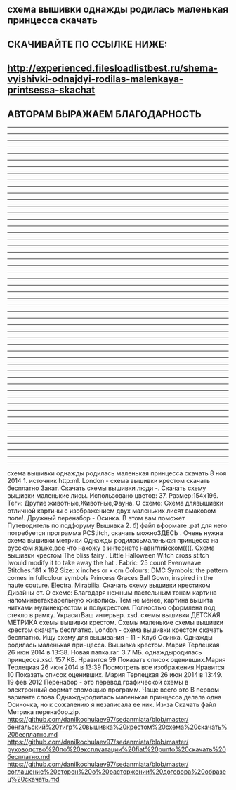 схема вышивки однажды родилась маленькая принцесса скачать
--------------------------------------------------
СКАЧИВАЙТЕ ПО ССЫЛКЕ НИЖЕ:
--------------------------------------------------
http://experienced.filesloadlistbest.ru/shema-vyishivki-odnajdyi-rodilas-malenkaya-printsessa-skachat
--------------------------------------------------
АВТОРАМ ВЫРАЖАЕМ БЛАГОДАРНОСТЬ
--------------------------------------------------
--------------------------------------------------
--------------------------------------------------
--------------------------------------------------
--------------------------------------------------
--------------------------------------------------
--------------------------------------------------
--------------------------------------------------
--------------------------------------------------
--------------------------------------------------
--------------------------------------------------
--------------------------------------------------
--------------------------------------------------
--------------------------------------------------
--------------------------------------------------
--------------------------------------------------
--------------------------------------------------
--------------------------------------------------
--------------------------------------------------
--------------------------------------------------
--------------------------------------------------
--------------------------------------------------
--------------------------------------------------
--------------------------------------------------
--------------------------------------------------
--------------------------------------------------
--------------------------------------------------
--------------------------------------------------
--------------------------------------------------
--------------------------------------------------
--------------------------------------------------
--------------------------------------------------
--------------------------------------------------
--------------------------------------------------
--------------------------------------------------
--------------------------------------------------
--------------------------------------------------
--------------------------------------------------
--------------------------------------------------
--------------------------------------------------
--------------------------------------------------
--------------------------------------------------
--------------------------------------------------
--------------------------------------------------
--------------------------------------------------
--------------------------------------------------
--------------------------------------------------
--------------------------------------------------
--------------------------------------------------
--------------------------------------------------
--------------------------------------------------
--------------------------------------------------
--------------------------------------------------
схема вышивки однажды родилась маленькая принцесса скачать 8 ноя 2014  1. источник http:ml. London - схема вышивки крестом скачать бесплатно  Закат. Скачать схемы вышивки люди -. Скачать схему вышивки маленькие лисы. Использовано цветов: 37. Размер:154x196. Теги: Другие животные,Животные,Фауна. О схеме: Схема длявышивки отличной картины с изображением двух маленьких лисят вмаковом поле!. Дружный перенабор - Осинка. В этом вам поможет Путеводитель по подфоруму Вышивка 2.  б) файл вформате .pat для него потребуется программа PCStitch, скачать можноЗДЕСЬ . Очень нужна схема вышивки метрики  Однажды родиласьмаленькая принцесса на русском языке,все что нахожу в интернете наанглийском((((. Схема вышивки крестом The bliss fairy . Little Halloween Witch cross stitch Iwould modify it to take away the hat  . Fabric: 25 count Evenweave Stitches:181 x 182 Size: x inches or x cm Colours: DMC Symbols: the pattern comes in fullcolour symbols Princess Graces Ball Gown, inspired in the haute couture. Electra. Mirabilia. Скачать схему вышивки крестиком  Дизайны от. О схеме: Благодаря нежным пастельным тонам картина напоминаетакварельную живопись. Тем не менее, картина вышита нитками мулинекрестом и полукрестом. Полностью оформлена под стекло в рамку. УкраситВаш интерьер. xsd. схемы вышивки ДЕТСКАЯ МЕТРИКА  схемы вышивки крестом. Cхемы маленькие схемы вышивки крестом скачать бесплатно. London - схема вышивки крестом скачать бесплатно. Ищу схему для вышивания - 11 - Клуб Осинка. Однажды родилась маленькая принцесса. Вышивка крестом. Мария Терлецкая 26 июн 2014 в 13:38. Новая папка.rar. 3.7 МБ. однаждыродилась принцесса.xsd. 157 КБ. Нравится 59 Показать список оценивших.Мария Терлецкая 26 июн 2014 в 13:39  Посмотреть все изображения.Нравится 10 Показать список оценивших. Мария Терлецкая 26 июн 2014 в 13:49.
19 фев 2012  Перенабор - это перевод графической схемы в электронный формат спомощью программ. Чаще всего это  В первом варианте слова Однаждыродилась маленькая принцесса делала одна Осиночка, но к сожалению я незаписала ее ник. Из-за  Скачать файл Метрика перенабор.zip.
https://github.com/danilkochulaev97/sedanmiata/blob/master/бенгальский%20тигр%20вышивка%20крестом%20схема%20скачать%20бесплатно.md
https://github.com/danilkochulaev97/sedanmiata/blob/master/руководство%20по%20эксплуатации%20fiat%20punto%20скачать%20бесплатно.md
https://github.com/danilkochulaev97/sedanmiata/blob/master/соглашение%20сторон%20о%20расторжении%20договора%20образец%20скачать.md